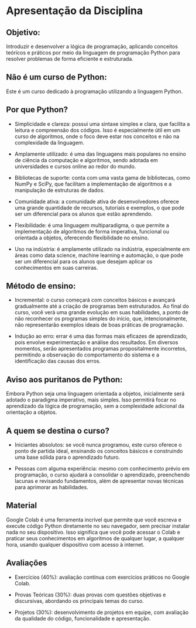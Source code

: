 # Apresentação da Disciplina

## Objetivo:
Introduzir e desenvolver a lógica de programação, aplicando conceitos teóricos e práticos por meio da linguagem de programação Python para resolver problemas de forma eficiente e estruturada.

## Não é um curso de Python:
Este é um curso dedicado à programação utilizando a linguagem Python.

## Por que Python?
- Simplicidade e clareza: possui uma sintaxe simples e clara, que facilita a leitura e compreensão dos códigos. Isso é especialmente útil em um curso de algoritmos, onde o foco deve estar nos conceitos e não na complexidade da linguagem.

- Amplamente utilizado: é uma das linguagens mais populares no ensino de ciência da computação e algoritmos, sendo adotada em universidades e cursos online ao redor do mundo.

- Bibliotecas de suporte: conta com uma vasta gama de bibliotecas, como NumPy e SciPy, que facilitam a implementação de algoritmos e a manipulação de estruturas de dados.

- Comunidade ativa: a comunidade ativa de desenvolvedores oferece uma grande quantidade de recursos, tutoriais e exemplos, o que pode ser um diferencial para os alunos que estão aprendendo.

- Flexibilidade: é uma linguagem multiparadigma, o que permite a implementação de algoritmos de forma imperativa, funcional ou orientada a objetos, oferecendo flexibilidade no ensino.

- Uso na indústria: é amplamente utilizado na indústria, especialmente em áreas como data science, machine learning e automação, o que pode ser um diferencial para os alunos que desejam aplicar os conhecimentos em suas carreiras.

## Método de ensino:

- Incremental: o curso começará com conceitos básicos e avançará gradualmente até a criação de programas bem estruturados. Ao final do curso, você verá uma grande evolução em suas habilidades, a ponto de não reconhecer os programas simples do início, que, intencionalmente, não representarão exemplos ideais de boas práticas de programação.

- Indução ao erro: errar é uma das formas mais eficazes de aprendizado, pois envolve experimentação e análise dos resultados. Em diversos momentos, serão apresentados programas propositalmente incorretos, permitindo a observação do comportamento do sistema e a identificação das causas dos erros.

## Aviso aos puritanos de Python:
Embora Python seja uma linguagem orientada a objetos, inicialmente será adotado o paradigma imperativo, mais simples. Isso permitirá focar no aprendizado da lógica de programação, sem a complexidade adicional da orientação a objetos.

## A quem se destina o curso?

- Iniciantes absolutos: se você nunca programou, este curso oferece o ponto de partida ideal, ensinando os conceitos básicos e construindo uma base sólida para o aprendizado futuro.

- Pessoas com alguma experiência: mesmo com conhecimento prévio em programação, o curso ajudará a consolidar o aprendizado, preenchendo lacunas e revisando fundamentos, além de apresentar novas técnicas para aprimorar as habilidades.

## Material
Google Colab é uma ferramenta incrível que permite que você escreva e execute código Python diretamente no seu navegador, sem precisar instalar nada no seu dispositivo. Isso significa que você pode acessar o Colab e praticar seus conhecimentos em algoritmos de qualquer lugar, a qualquer hora, usando qualquer dispositivo com acesso à internet.

## Avaliações
- Exercícios (40%): avaliação contínua com exercícios práticos no Google Colab.

- Provas Teóricas (30%): duas provas com questões objetivas e discursivas, abordando os principais temas do curso.

- Projetos (30%): desenvolvimento de projetos em equipe, com avaliação da qualidade do código, funcionalidade e apresentação.
